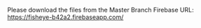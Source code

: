
Please download the files from the Master Branch
Firebase URL: https://fisheye-b42a2.firebaseapp.com/
